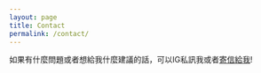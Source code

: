 ```yaml
---
layout: page
title: Contact
permalink: /contact/
---
```


如果有什麼問題或者想給我什麼建議的話，可以IG私訊我或者[寄信給我](mailto:{{site.email}})!


